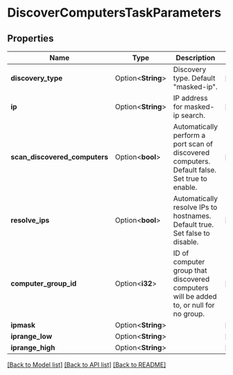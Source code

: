 # DiscoverComputersTaskParameters

## Properties

Name | Type | Description | Notes
------------ | ------------- | ------------- | -------------
**discovery_type** | Option<**String**> | Discovery type. Default \"masked-ip\". | [optional]
**ip** | Option<**String**> | IP address for masked-ip search. | [optional]
**scan_discovered_computers** | Option<**bool**> | Automatically perform a port scan of discovered computers. Default false. Set true to enable. | [optional]
**resolve_ips** | Option<**bool**> | Automatically resolve IPs to hostnames. Default true. Set false to disable. | [optional]
**computer_group_id** | Option<**i32**> | ID of computer group that discovered computers will be added to, or null for no group. | [optional]
**ipmask** | Option<**String**> |  | [optional]
**iprange_low** | Option<**String**> |  | [optional]
**iprange_high** | Option<**String**> |  | [optional]

[[Back to Model list]](../README.md#documentation-for-models) [[Back to API list]](../README.md#documentation-for-api-endpoints) [[Back to README]](../README.md)


